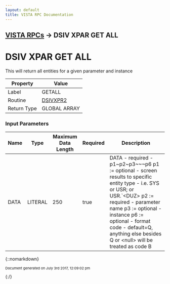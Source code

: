 ```yaml
---
layout: default
title: VISTA RPC Documentation
---
```


## [VISTA RPCs](TableOfContents) &#8594; DSIV XPAR GET ALL
# DSIV XPAR GET ALL

This will return all entities for a given parameter and instance

Property | Value
--- | ---
Label | GETALL
Routine | [DSIVXPR2](http://code.osehra.org/dox/Routine_DSIVXPR2_source.html)
Return Type | GLOBAL ARRAY


### Input Parameters

Name | Type | Maximum Data Length | Required | Description
--- | --- | --- | --- | ---
DATA | LITERAL | 250 | true | DATA - required - p1~p2~p3~~~p6  p1 :&#x3D; optional - screen results to specific entity type                 - i.e. SYS or USR; or USR.&#x60;&lt;DUZ&gt;  p2 :&#x3D; required - parameter name  p3 :&#x3D; optional - instance  p6 :&#x3D; optional - format code - default&#x3D;Q, anything else besides Q or                   &lt;null&gt; will be treated as code B



{::nomarkdown} <br/><p style="font-size: 11px">Document generated on July 3rd 2017, 12:09:02 pm</p>{:/}